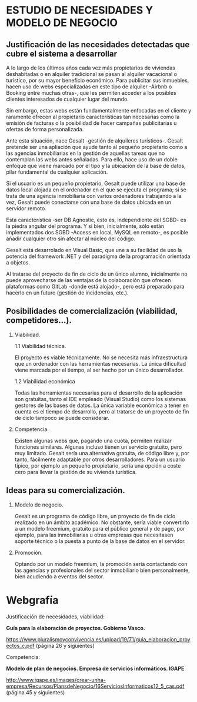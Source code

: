 # ESTUDIO DE NECESIDADES Y MODELO DE NEGOCIO

## Justificación de las necesidades detectadas que cubre el sistema a desarrollar

A lo largo de los últimos años cada vez más propietarios de viviendas deshabitadas o en alquiler tradicional se pasan al alquiler vacacional o turístico, por su mayor beneficio económico. Para publicitar sus inmuebles, hacen uso de webs especializadas en este tipo de alquiler -Airbnb o Booking entre muchas otras-, que les permiten acceder a los posibles clientes interesados de cualquier lugar del mundo.

Sin embargo, estas webs están fundamentalmente enfocadas en el cliente y raramente ofrecen al propietario características tan necesarias como la emisión de facturas o la posibilidad de hacer campañas publicitarias u ofertas de forma personalizada.

Ante esta situación, nace Gesalt -gestión de alquileres turísticos-. Gesalt pretende ser una apliación que ayude tanto al pequeño propietario como a las agencias inmobiliarias en la gestión de aquellas tareas que no contemplan las webs antes señaladas. Para ello, hace uso de un doble enfoque que viene marcado por el tipo y la ubicación de la base de datos, pilar fundamental de cualquier aplicación.

Si el usuario es un pequeño propietario, Gesalt puede utilizar una base de datos local alojada en el ordenador en el que se ejecuta el programa; si se trata de una agencia inmobiliaria con varios ordenadores trabajando a la vez, Gesalt puede conectarse con una base de datos ubicada en un servidor remoto.

Esta característica -ser DB Agnostic, esto es, independiente del SGBD- es la piedra angular del programa. Y si bien, inicialmente, sólo están implementados dos SGBD -Access en local, MySQL en remoto-, es posible añadir cualquier otro sin afectar al núcleo del código.

Gesalt está desarrolado en Visual Basic, que une a su facilidad de uso la potencia del framework .NET y del paradigma de la programación orientada a objetos.

Al tratarse del proyecto de fin de ciclo de un único alumno, inicialmente no puede aprovecharse de las ventajas  de la colaboración que ofrecen plataformas como GitLab -donde está alojado-, pero está preparado para hacerlo en un futuro (gestión de incidencias, etc.).

## Posibilidades de comercialización (viabilidad, competidores…).

1.	Viabilidad.

    1.1	Viabilidad técnica.
	
	El proyecto es viable técnicamente. No se necesita más infraestructura que un ordenador con las herramientas necesarias. La única dificultad viene marcada por el tiempo, al ser hecho por un único desarrollador.
        
    1.2	Viabilidad económica
	
	Todas las herramientas necesarias para el desarrollo de la aplicación son gratuitas, tanto el IDE empleado (Visual Studio) como los sistemas gestores de las bases de datos. La única variable económica a tener en cuenta es el tiempo de desarrollo, pero al tratarse de un proyecto de fin de ciclo tampoco se puede considerar.
        
2.	Competencia.

	Existen algunas webs que, pagando una cuota, permiten realizar funciones similares. Algunas incluso tienen un servicio gratuito, pero muy limitado. Gesalt sería una alternativa gratuita, de código libre y, por tanto, fácilmente adaptable por otros desarrolladores. Para un usuario típico, por ejemplo un pequeño propietario, sería una opción a coste cero para llevar la gestión de su vivienda turística.

## Ideas para su comercialización.

1. Modelo de negocio.

	Gesalt es un programa de código libre, un proyecto de fin de ciclo realizado en un ámbito académico. No obstante, sería viable convertirlo a un modelo freemium, gratuito para el público general y de pago, por ejemplo, para las inmobiliarias u otras empresas que necesitasen soporte técnico o la puesta a punto de la base de datos en el servidor.

2. Promoción.

	Optando por un modelo freemium, la promoción sería contactando con las agencias y profesionales del sector inmobiliario bien personalmente, bien acudiendo a eventos del sector.

# Webgrafía

Justificación de necesidades, viabilidad:

**Guía para la elaboración de proyectos. Gobierno Vasco.**

https://www.pluralismoyconvivencia.es/upload/19/71/guia_elaboracion_proyectos_c.pdf  (página 26 y siguientes)

Competencia:

**Modelo de plan de negocios. Empresa de servicios informáticos. IGAPE**

http://www.igape.es/images/crear-unha-empresa/Recursos/PlansdeNegocio/16ServiciosInformaticos12_5_cas.pdf 
(página 45 y siguientes)

